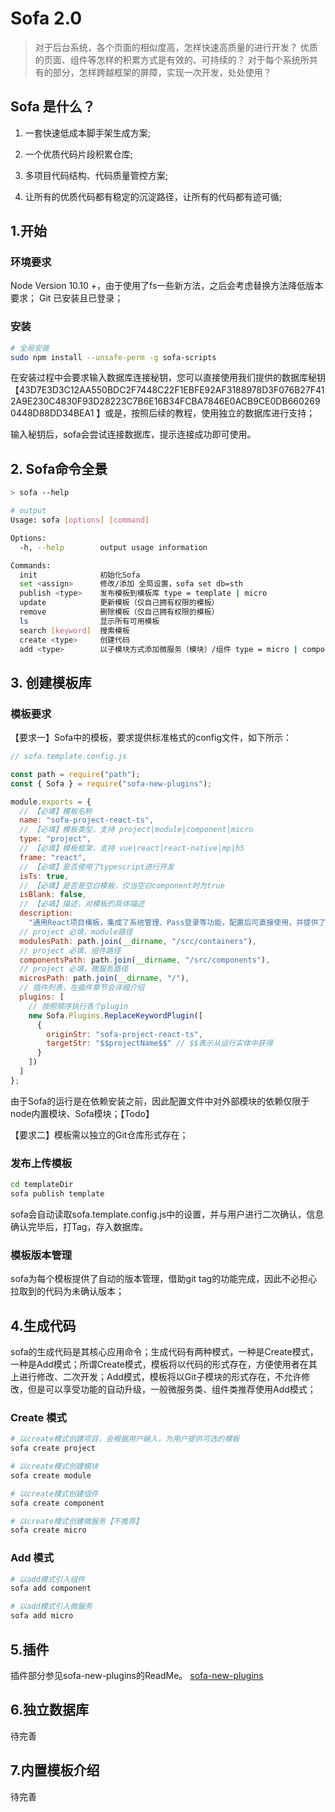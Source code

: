 # Sofa 2.0

> 对于后台系统，各个页面的相似度高，怎样快速高质量的进行开发？
> 优质的页面、组件等怎样的积累方式是有效的、可持续的？
> 对于每个系统所共有的部分，怎样跨越框架的屏障，实现一次开发，处处使用？

## Sofa 是什么？

1. 一套快速低成本脚手架生成方案;

2. 一个优质代码片段积累仓库;

3. 多项目代码结构、代码质量管控方案;

4. 让所有的优质代码都有稳定的沉淀路径，让所有的代码都有迹可循;

## 1.开始

### 环境要求

Node Version 10.10 +，由于使用了fs一些新方法，之后会考虑替换方法降低版本要求；
Git 已安装且已登录；

### 安装

```bash
# 全局安装
sudo npm install --unsafe-perm -g sofa-scripts
```

在安装过程中会要求输入数据库连接秘钥，您可以直接使用我们提供的数据库秘钥【43D7E3D3C12AA550BDC2F7448C22F1EBFE92AF3188978D3F076B27F412A9E230C4830F93D28223C7B6E16B34FCBA7846E0ACB9CE0DB6602690448D88DD34BEA1
】或是，按照后续的教程，使用独立的数据库进行支持；

输入秘钥后，sofa会尝试连接数据库，提示连接成功即可使用。

## 2. Sofa命令全景

```bash
> sofa --help

# output
Usage: sofa [options] [command]

Options:
  -h, --help        output usage information

Commands:
  init              初始化Sofa
  set <assign>      修改/添加 全局设置，sofa set db=sth
  publish <type>    发布模板到模板库 type = template | micro
  update            更新模板（仅自己拥有权限的模板）
  remove            删除模板（仅自己拥有权限的模板）
  ls                显示所有可用模板
  search [keyword]  搜索模板
  create <type>     创建代码
  add <type>        以子模块方式添加微服务（模块）/组件 type = micro | component
```

## 3. 创建模板库

### 模板要求

【要求一】Sofa中的模板，要求提供标准格式的config文件，如下所示：

```javascript
// sofa.template.config.js

const path = require("path");
const { Sofa } = require("sofa-new-plugins");

module.exports = {
  // 【必填】模板名称
  name: "sofa-project-react-ts",
  // 【必填】模板类型，支持 project|module|component|micro
  type: "project",
  // 【必填】模板框架，支持 vue|react|react-native|mp|h5
  frame: "react",
  // 【必填】是否使用了typescript进行开发
  isTs: true,
  // 【必填】是否是空白模板，仅当空白component时为true
  isBlank: false,
  // 【必填】描述，对模板的具体描述
  description:
    "通用React项目模板，集成了系统管理、Pass登录等功能，配置后可直接使用，并提供了丰富的module备选模板；",
  // project 必填，module路径
  modulesPath: path.join(__dirname, "/src/containers"),
  // project 必填，组件路径
  componentsPath: path.join(__dirname, "/src/components"),
  // project 必填，微服务路径
  microsPath: path.join(__dirname, "/"),
  // 插件列表，在插件章节会详细介绍
  plugins: [
    // 按照顺序执行各个plugin
    new Sofa.Plugins.ReplaceKeywordPlugin([
      {
        originStr: "sofa-project-react-ts",
        targetStr: "$$projectName$$" // $$表示从运行实体中获得
      }
    ])
  ]
};
```

由于Sofa的运行是在依赖安装之前，因此配置文件中对外部模块的依赖仅限于node内置模块、Sofa模块；【Todo】

【要求二】模板需以独立的Git仓库形式存在；

### 发布上传模板

```bash
cd templateDir
sofa publish template
```

sofa会自动读取sofa.template.config.js中的设置，并与用户进行二次确认，信息确认完毕后，打Tag，存入数据库。

### 模板版本管理

sofa为每个模板提供了自动的版本管理，借助git tag的功能完成，因此不必担心拉取到的代码为未确认版本；

## 4.生成代码

sofa的生成代码是其核心应用命令；生成代码有两种模式，一种是Create模式，一种是Add模式；所谓Create模式，模板将以代码的形式存在，方便使用者在其上进行修改、二次开发；Add模式，模板将以Git子模块的形式存在，不允许修改，但是可以享受功能的自动升级，一般微服务类、组件类推荐使用Add模式；

### Create 模式

```bash
# 以create模式创建项目，会根据用户输入，为用户提供可选的模板
sofa create project

# 以create模式创建模块
sofa create module

# 以create模式创建组件
sofa create component

# 以create模式创建微服务【不推荐】
sofa create micro
```

### Add 模式

```bash
# 以add模式引入组件
sofa add component

# 以add模式引入微服务
sofa add micro
```

## 5.插件

插件部分参见sofa-new-plugins的ReadMe。
<a href="sofa-plugins">sofa-new-plugins</a>

## 6.独立数据库

待完善

## 7.内置模板介绍

待完善
